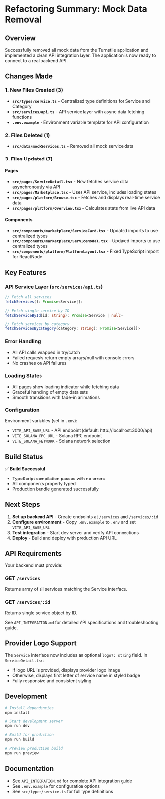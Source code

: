 # Refactoring Summary: Mock Data Removal

## Overview
Successfully removed all mock data from the Turnstile application and implemented a clean API integration layer. The application is now ready to connect to a real backend API.

## Changes Made

### 1. New Files Created (3)
- **`src/types/service.ts`** - Centralized type definitions for Service and Category
- **`src/services/api.ts`** - API service layer with async data fetching functions
- **`.env.example`** - Environment variable template for API configuration

### 2. Files Deleted (1)
- **`src/data/mockServices.ts`** - Removed all mock service data

### 3. Files Updated (7)

#### Pages
- **`src/pages/ServiceDetail.tsx`** - Now fetches service data asynchronously via API
- **`src/pages/Marketplace.tsx`** - Uses API service, includes loading states
- **`src/pages/platform/Browse.tsx`** - Fetches and displays real-time service data
- **`src/pages/platform/Overview.tsx`** - Calculates stats from live API data

#### Components
- **`src/components/marketplace/ServiceCard.tsx`** - Updated imports to use centralized types
- **`src/components/marketplace/ServiceModal.tsx`** - Updated imports to use centralized types
- **`src/components/platform/PlatformLayout.tsx`** - Fixed TypeScript import for ReactNode

## Key Features

### API Service Layer (`src/services/api.ts`)
```typescript
// Fetch all services
fetchServices(): Promise<Service[]>

// Fetch single service by ID
fetchServiceById(id: string): Promise<Service | null>

// Fetch services by category
fetchServicesByCategory(category: string): Promise<Service[]>
```

### Error Handling
- All API calls wrapped in try/catch
- Failed requests return empty arrays/null with console errors
- No crashes on API failures

### Loading States
- All pages show loading indicator while fetching data
- Graceful handling of empty data sets
- Smooth transitions with fade-in animations

### Configuration
Environment variables (set in `.env`):
- `VITE_API_BASE_URL` - API endpoint (default: http://localhost:3000/api)
- `VITE_SOLANA_RPC_URL` - Solana RPC endpoint
- `VITE_SOLANA_NETWORK` - Solana network selection

## Build Status
✅ **Build Successful**
- TypeScript compilation passes with no errors
- All components properly typed
- Production bundle generated successfully

## Next Steps

1. **Set up backend API** - Create endpoints at `/services` and `/services/:id`
2. **Configure environment** - Copy `.env.example` to `.env` and set `VITE_API_BASE_URL`
3. **Test integration** - Start dev server and verify API connections
4. **Deploy** - Build and deploy with production API URL

## API Requirements

Your backend must provide:

### GET `/services`
Returns array of all services matching the Service interface.

### GET `/services/:id`
Returns single service object by ID.

See `API_INTEGRATION.md` for detailed API specifications and troubleshooting guide.

## Provider Logo Support

The `Service` interface now includes an optional `logo?: string` field. In `ServiceDetail.tsx`:
- If logo URL is provided, displays provider logo image
- Otherwise, displays first letter of service name in styled badge
- Fully responsive and consistent styling

## Development

```bash
# Install dependencies
npm install

# Start development server
npm run dev

# Build for production
npm run build

# Preview production build
npm run preview
```

## Documentation
- See `API_INTEGRATION.md` for complete API integration guide
- See `.env.example` for configuration options
- See `src/types/service.ts` for full type definitions
